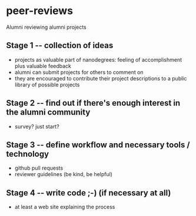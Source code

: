 # peer-reviews
Alumni reviewing alumni projects

## Stage 1 -- collection of ideas
- projects as valuable part of nanodegrees: feeling of accomplishment plus valuable feedback
- alumni can submit projects for others to comment on
- they are encouraged to contribute their project descriptions to a public library of possible projects


## Stage 2 -- find out if there's enough interest in the alumni community
- survey? just start?

## Stage 3 -- define workflow and necessary tools / technology
- github pull requests
- reviewer guidelines (be kind, be helpful)

## Stage 4 -- write code ;-) (if necessary at all)
- at least a web site explaining the process
